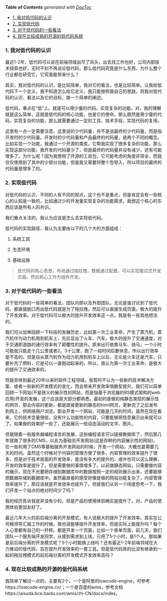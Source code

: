 <!-- START doctoc generated TOC please keep comment here to allow auto update -->
<!-- DON'T EDIT THIS SECTION, INSTEAD RE-RUN doctoc TO UPDATE -->
**Table of Contents**  *generated with [DocToc](https://github.com/thlorenz/doctoc)*

- [1. 我对低代码的认识](#1-%E6%88%91%E5%AF%B9%E4%BD%8E%E4%BB%A3%E7%A0%81%E7%9A%84%E8%AE%A4%E8%AF%86)
- [2. 实现低代码](#2-%E5%AE%9E%E7%8E%B0%E4%BD%8E%E4%BB%A3%E7%A0%81)
- [3. 对于低代码的一些看法](#3-%E5%AF%B9%E4%BA%8E%E4%BD%8E%E4%BB%A3%E7%A0%81%E7%9A%84%E4%B8%80%E4%BA%9B%E7%9C%8B%E6%B3%95)
- [4. 现在比较成熟的开源的低代码系统](#4-%E7%8E%B0%E5%9C%A8%E6%AF%94%E8%BE%83%E6%88%90%E7%86%9F%E7%9A%84%E5%BC%80%E6%BA%90%E7%9A%84%E4%BD%8E%E4%BB%A3%E7%A0%81%E7%B3%BB%E7%BB%9F)

<!-- END doctoc generated TOC please keep comment here to allow auto update -->

### 1. 我对低代码的认识

最近1-2年，低代码可以说在前端领域出尽了风头，出去找工作也好，公司内部技术探索也好，无时不刻不再谈论低代码，那么低代码究竟是什么东西，为什么整个行业都在研究它，它究竟能带来什么？

其实，我对低代码的认识，是比较简单，我对它的看法，也是比较简单。让我给低代码下一个定义，我不知道怎么给它定义，我只能按照我自己的思路，将我对低代码的认识、看法以及它的目标，做一个简单的阐述。

低代码，重点在“低”上。就是可以用少量的代码，实现复杂的功能。对，我的理解就是这么简单，这就是低代码的核心功能，也是它的使命。那么既然是用少量的代码，实现复杂的功能，那么就需要通过一定的工具、技术手段，实现代码的复用。

这里有一点一定需要注意，这里说的少代码量，并不是说最终的少代码量，而是指开发时的少代码量。开发时的少代码量和产品最终的代码量，是两个不同的概念。比如实现一个功能，我通过一个开源的类库，它帮我实现了很多复杂的功能，那么实现这部分功能，我开发的代码量少了，但是最终的代码量并没有减少，还有可能增多了。为什么呢？因为我使用了开源的工具包，它可能考虑的角度非常全，而我仅仅使用到了其中的少部分功能，但是我又需要将整个包导入，所以项目的最终的代码量是增多了的。

### 2. 实现低代码

对低代码的认识，不同的人有不同的观点，这个也不是重点，但是肯定会有一些核心的认知是一致的，比如通过少的开发量实现复杂的功能需求，我想这个核心的东西应该是所有人的共识。

我们重点关注的，我认为应该是怎么去实现低代码。

低代码的实现路径，我认为主要由以下的几个大的方面组成：

1. 系统工具

2. 生态环境

3. 基础设施

> 低代码的核心思想，布局通过拖拉拽，数据通过配置，可以实现傻瓜式开发页面。然后核心工作为组件开发。

### 3. 对于低代码的一些看法

对于低代码的一些简单的看法，团队内部以及外部团队，无论是谁讨论到了低代码，都直接脱口而出低代码就是为了拖拉拽，然后可以直接生成页面，极大的提升了开发效率。对于低代码可以极大的提升开发效率这一点，我是有一些其他想法的。

我们可以加单回顾一下科技的发展历史，比如第一次工业革命，产生了蒸汽机，蒸汽机作为动力机用到机车上，先后显出了火车、汽车，极大的提升了交通速度，对于交通即道路的通行效率有了颠覆性的提升。原来出行依靠马车、骑马，一个小时可能就只能走个几公里或者2，3十公里，跑了一段时间后要休息，所以出行效率是不高的。但是自从蒸汽机作为动力机用到机车上以后，无论是火车还是汽车，只要补充了燃料，它是可以一直跑动起来的。所以，我认为第一次工业革命，是极大的提升了交通效率的。

但是具体到最近20年以来的软件工程领域，我暂时不认为一些新的技术解决方案、或者一些新的开发模式的变化，而会带来开发效率倍数型提升。我们可以简单回顾一下网站(不是狭义的展示性的网站，而是指基于浏览器的BS模式架构的web应用)开发的发展，这个应该是大部分都熟悉。最初的是做的纯静态类型的展示性的网页，那会内容的更新，都是直接更新的静态的html网页，更新完了之后发布到网上，供网络用户浏览。那会开发一个网站，可能是几天的时间，虽然在现在看来，它的技术含量很低，没有什么功能性的内容，只要能够把信息展示出来就可以了。如果做的效果好一些了，还能展示一些动态滚动的文字、图片。

但是随着一些服务器编程语言的发展，这些编程语言可以链接数据库了，然后那几年就做了很多的CMS，以此为基础去开发网站(这是存粹的内容展示性的网站)，在一些利用了CMS等基础服务开发网站的时候，开发一个网站，大概也是需要几天的时间。虽然这个时候对于内容的管理方便了很多，内容管理的效率提升了很多，但是对于技术层面的开发效率，是没有多大的提升的，或许也可以这么理解，开发的效率是提升了，但是需要做的事情增多了。以前做静态网站，只需要做内容的展示，现在不光要把存储到数据库中的数据按照一定的规则展示出来，还要能够把数据存储到数据库中。虽然最直接的感受好像是做的网站功能复杂了，内容管理效率提升了，那应该就是开发效率也提升了。但是我们从另一个纬度思考一下，我们开发一个站点的绝对时间少了吗？

我的经历告诉我是并没有少的，但是产品的使用体验确实是提升了。对，产品的使用体验更加友好了。

最近几年大火的前后端分离的开发模式，有人说极大的提升了开发效率。其实在公司根领导汇报工作的时候，我也说能够提升开发效率。但是实际上能提升吗？每个人心里都有自己的一杆秤。都是开发一个页面，比如一个表单页面，前几天，我们团队一个服务端开发同学，从接到需求到上线，只用了5个小时，是1个人。那如果是前后端分离的开发模式呢？5个小时能搞上线吗？还有最近1-2年前端领域在大力推动的低代码，旨在提升开发效率的一套工具。但是低代码真的比没有继承到一起的拖拉拽模式的前后端分离的开发模式开发效率高吗？



### 4. 现在比较成熟的开源的低代码系统

我简单了解过一点的，主要有2个，一个是阿里的lowcode-engine，可参考https://lowcode-engine.cn/；一个是百度的amis，参考文档https://aisuda.bce.baidu.com/amis/zh-CN/docs/index。